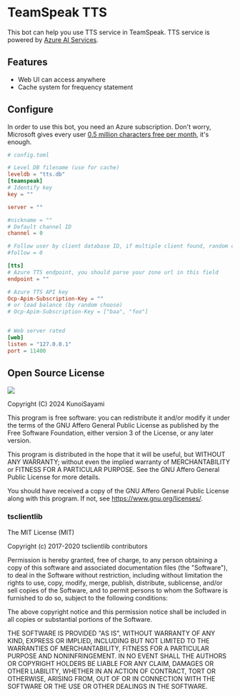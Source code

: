 # TeamSpeak TTS

This bot can help you use TTS service in TeamSpeak. TTS service is powered by [Azure AI Services](https://azure.microsoft.com/en-us/products/ai-services/ai-speech/).

## Features

* Web UI can access anywhere
* Cache system for frequency statement

## Configure

In order to use this bot, you need an Azure subscription. Don't worry, Microsoft gives every user [0.5 million characters free per month](https://azure.microsoft.com/en-us/pricing/details/cognitive-services/speech-services/), it's enough.

```toml
# config.toml

# Level DB filename (use for cache)
leveldb = "tts.db"
[teamspeak]
# Identify key
key = ""

server = ""

#nickname = ""
# Default channel ID
channel = 0

# Follow user by client database ID, if multiple client found, random choose one
#follow = 0

[tts]
# Azure TTS endpoint, you should parse your zone url in this field
endpoint = ""

# Azure TTS API key
Ocp-Apim-Subscription-Key = ""
# or load balance (by random choose)
# Ocp-Apim-Subscription-Key = ["baa", "foo"]


# Web server rated
[web]
listen = "127.0.0.1"
port = 11400
```


## Open Source License

[![](https://www.gnu.org/graphics/agplv3-155x51.png)](https://www.gnu.org/licenses/agpl-3.0.txt)

Copyright (C) 2024 KunoiSayami

This program is free software: you can redistribute it and/or modify it under the terms of the GNU Affero General Public License as published by the Free Software Foundation, either version 3 of the License, or any later version.

This program is distributed in the hope that it will be useful, but WITHOUT ANY WARRANTY; without even the implied warranty of MERCHANTABILITY or FITNESS FOR A PARTICULAR PURPOSE. See the GNU Affero General Public License for more details.

You should have received a copy of the GNU Affero General Public License along with this program. If not, see <https://www.gnu.org/licenses/>.


### tsclientlib
The MIT License (MIT)

Copyright (c) 2017-2020 tsclientlib contributors

Permission is hereby granted, free of charge, to any person obtaining a copy
of this software and associated documentation files (the "Software"), to deal
in the Software without restriction, including without limitation the rights
to use, copy, modify, merge, publish, distribute, sublicense, and/or sell
copies of the Software, and to permit persons to whom the Software is
furnished to do so, subject to the following conditions:

The above copyright notice and this permission notice shall be included in all
copies or substantial portions of the Software.

THE SOFTWARE IS PROVIDED "AS IS", WITHOUT WARRANTY OF ANY KIND, EXPRESS OR
IMPLIED, INCLUDING BUT NOT LIMITED TO THE WARRANTIES OF MERCHANTABILITY,
FITNESS FOR A PARTICULAR PURPOSE AND NONINFRINGEMENT. IN NO EVENT SHALL THE
AUTHORS OR COPYRIGHT HOLDERS BE LIABLE FOR ANY CLAIM, DAMAGES OR OTHER
LIABILITY, WHETHER IN AN ACTION OF CONTRACT, TORT OR OTHERWISE, ARISING FROM,
OUT OF OR IN CONNECTION WITH THE SOFTWARE OR THE USE OR OTHER DEALINGS IN THE
SOFTWARE.